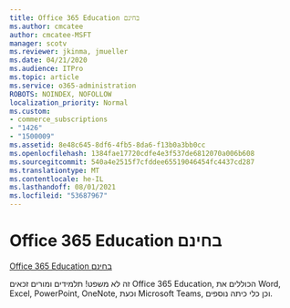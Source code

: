 ```yaml
---
title: Office 365 Education בחינם
ms.author: cmcatee
author: cmcatee-MSFT
manager: scotv
ms.reviewer: jkinma, jmueller
ms.date: 04/21/2020
ms.audience: ITPro
ms.topic: article
ms.service: o365-administration
ROBOTS: NOINDEX, NOFOLLOW
localization_priority: Normal
ms.custom:
- commerce_subscriptions
- "1426"
- "1500009"
ms.assetid: 8e48c645-8df6-4fb5-8da6-f13b0a3bb0cc
ms.openlocfilehash: 1384fae17720cdfe4e3f537de6812070a006b608
ms.sourcegitcommit: 540a4e2515f7cfddee65519046454fc4437cd287
ms.translationtype: MT
ms.contentlocale: he-IL
ms.lasthandoff: 08/01/2021
ms.locfileid: "53687967"
---
```

# <a name="office-365-education-for-free"></a>Office 365 Education בחינם

[Office 365 Education בחינם](https://products.office.com/student/office-in-education?ms.officeurl=students)
  
זה לא משפט! תלמידים ומורים זכאים Office 365 Education, הכוללים את Word, Excel, PowerPoint, OneNote, וכעת Microsoft Teams, וכן כלי כיתה נוספים.